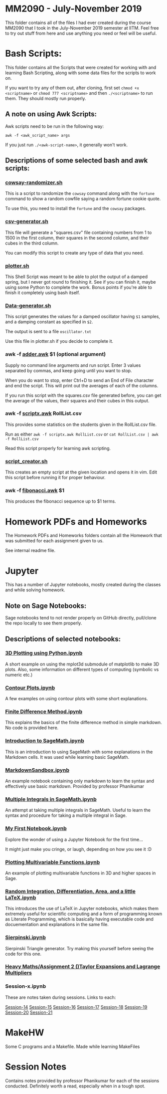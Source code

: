 # MM2090 - July-November 2019
This folder contains all of the files I had ever created during the course MM2090 that I took in the July-November 2019 semester at IITM. Feel free to try out stuff from here and use anything you need or feel will be useful.

# Bash Scripts:

This folder contains all the Scripts that were created for working with and learning Bash Scripting, along with some data files for the scripts to work on.

If you want to try any of them out, after cloning, first set `chmod +x <scriptname>` or `chmod 777 <scriptname>` and then `./<scriptname>` to run them. They should mostly run properly.

## A note on using Awk Scripts:

Awk scripts need to be run in the following way:

`awk -f <awk_script_name> args`

If you just run `./<awk-script-name>`, it generally won't work.

## Descriptions of some selected bash and awk scripts:

### [cowsay-randomizer.sh](Bash%20Scripts/cowsay-randomizer.sh)

This is a script to randomize the `cowsay` command along with the `fortune` command to show a random cowfile saying a random fortune cookie quote.

To use this, you need to install the `fortune` and the `cowsay` packages.

### [csv-generator.sh](Bash%20Scripts/csv-generator.sh)

This file will generate a "squares.csv" file containing numbers from 1 to 1500 in the first column, their squares in the second column, and their cubes in the third column.

You can modify this script to create any type of data that you need.

### [plotter.sh](Bash%20Scripts/plotter.sh)

This Shell Script was meant to be able to plot the output of a damped spring, but I never got round to finishing it. See if you can finish it, maybe using some Python to complete the work. Bonus points if you're able to finish it completely using bash itself.

### [Data-generator.sh](Bash%20Scripts/Data-generator.sh)

This script generates the values for a damped oscillator having `$1` samples, and a damping constant as specified in `$2`.

The output is sent to a file `oscillator.txt`

Use this file in plotter.sh if you decide to complete it. 

### awk -f [adder.awk](Bash%20Scripts/adder.awk) $1 (optional argument)

Supply no command line arguments and run script.
Enter 3 values separated by commas, and keep going until you want to stop.

When you do want to stop, enter Ctrl+D to send an End of File character and end the script.
This will print out the averages of each of the columns.

If you run this script with the squares.csv file generated before, you can get the average of the values, their squares and their cubes in this output.

### awk -f [scriptx.awk](Bash%20Scripts/scriptx.awk) RollList.csv

This provides some statistics on the students given in the RollList.csv file.

Run as either `awk -f scriptx.awk RollList.csv` or `cat RollList.csv | awk -f RollList.csv`

Read this script properly for learning awk scripting.

### [script\_creator.sh](Bash%20Scripts/script_creator.sh) <scriptname>

This creates an empty script at the given location and opens it in vim. Edit this script before running it for proper behaviour.

### awk -f [fibonacci.awk](Bash%20Scripts/fibonacci.awk) $1

This produces the fibonacci sequence up to $1 terms.

# Homework PDFs and Homeworks

The Homework PDFs and Homeworks folders contain all the Homework that was submitted for each assignment given to us.

See internal readme file.

# Jupyter

This has a number of Jupyter notebooks, mostly created during the classes and while solving homework.

## Note on Sage Notebooks:

Sage notebooks tend to not render properly on GitHub directly, pull/clone the repo locally to see them properly.

## Descriptions of selected notebooks:

### [3D Plotting using Python.ipynb](Jupyter/3D%20Plotting%20using%20Python.ipynb)

A short example on using the mplot3d submodule of matplotlib to make 3D plots.
Also, some information on different types of computing (symbolic vs numeric etc.)

### [Contour Plots.ipynb](Jupyter/Contour%20Plots.ipynb)

A few examples on using contour plots with some short explanations.

### [Finite Difference Method.ipynb](Jupyter/Finite%20Difference%20Method.ipynb)

This explains the basics of the finite difference method in simple markdown. No code is provided here.

### [Introduction to SageMath.ipynb](Jupyter/Introduction%20to%20SageMath.ipynb)

This is an introduction to using SageMath with some explanations in the Markdown cells. It was used while learning basic SageMath.

### [MarkdownSandbox.ipynb](Jupyter/MarkdownSandbox.ipynb)

An example notebook containing only markdown to learn the syntax and effectively use basic markdown. Provided by professor Phanikumar

### [Multiple Integrals in SageMath.ipynb](Jupyter/Multiple%20Integrals.ipynb)

An attempt at taking multiple integrals in SageMath. Useful to learn the syntax and procedure for taking a multiple integral in Sage.

### [My First Notebook.ipynb](Jupyter/My%20First%20Notebook.ipynb)

Explore the wonder of using a Jupyter Notebook for the first time...

It might just make you cringe, or laugh, depending on how you see it :D

### [Plotting Multivariable Functions.ipynb](Jupyter/Plotting%20Multivariable%20Functions.ipynb)

An example of plotting multivariable functions in 3D and higher spaces in Sage.

### [Random Integration, Differentiation, Area, and a little LaTeX.ipynb](Jupyter/Random%20Integration%2C%20Differentiation%2C%20Area%2C%20and%20a%20little%20LaTeX.ipynb)

This introduces the use of LaTeX in Jupyter notebooks, which makes them extremely useful for scientific computing and a form of programming known as Literate Programming, which is basically having executable code and docuementation and explanations in the same file.

### [Sierpinski.ipynb](Jupyter/Sierpinski.ipynb)

Sierpinski Triangle generator. Try making this yourself before seeing the code for this one.

### [Heavy Maths/Assignment 2 ()Taylor Expansions and Lagrange Multipliers](Jupyter/Heavy-Maths/Assignment%202%20(Taylor%20Expansions%20and%20Lagrange%20Multipliers).ipynb)

### Session-x.ipynb

These are notes taken during sessions. Links to each:

[Session-14](Jupyter/Session-14.ipynb)
[Session-15](Jupyter/Session-15.ipynb)
[Session-16](Jupyter/Session-16.ipynb)
[Session-17](Jupyter/Session-17.ipynb)
[Session-18](Jupyter/Session-18.ipynb)
[Session-19](Jupyter/Session-19.ipynb)
[Session-20](Jupyter/Session-20.ipynb)
[Session-21](Jupyter/Session-21.ipynb)

# MakeHW

Some C programs and a Makefile. Made while learning MakeFiles

# Session Notes

Contains notes provided by professor Phanikumar for each of the sessions conducted.
Definitely worth a read, especially when in a tough spot.
